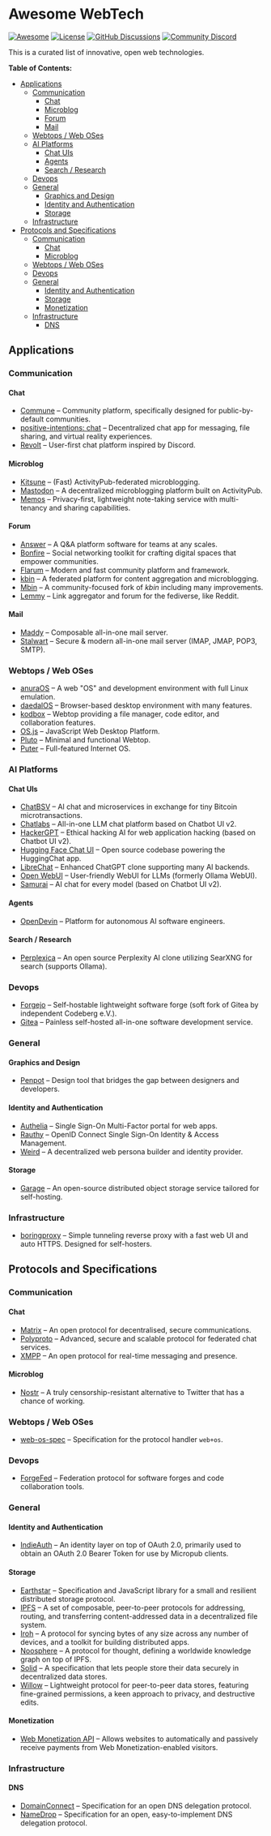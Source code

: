 # Awesome WebTech

[![Awesome](https://awesome.re/badge.svg)](https://awesome.re)
[![License](https://img.shields.io/github/license/open-webtech/awesome-webtech.svg?color=blue)](LICENSE.md)
[![GitHub Discussions](https://img.shields.io/github/discussions/open-webtech/.github.svg?logo=github&logoColor=white)](https://github.com/orgs/open-webtech/discussions)
[![Community Discord](https://img.shields.io/discord/1232848386080899083?label=Discord&labelColor=5865F2&logo=discord&logoColor=white)](https://discord.gg/uWQrByVyNA)

This is a curated list of innovative, open web technologies.

**Table of Contents:**

- [Applications](#applications)
  - [Communication](#communication)
    - [Chat](#chat)
    - [Microblog](#microblog)
    - [Forum](#forum)
    - [Mail](#mail)
  - [Webtops / Web OSes](#webtops--web-oses)
  - [AI Platforms](#ai-platforms)
    - [Chat UIs](#chat-uis)
    - [Agents](#agents)
    - [Search / Research](#search--research)
  - [Devops](#devops)
  - [General](#general)
    - [Graphics and Design](#graphics-and-design)
    - [Identity and Authentication](#identity-and-authentication)
    - [Storage](#storage)
  - [Infrastructure](#infrastructure)
- [Protocols and Specifications](#protocols-and-specifications)
  - [Communication](#communication-1)
    - [Chat](#chat-1)
    - [Microblog](#microblog-1)
  - [Webtops / Web OSes](#webtops--web-oses-1)
  - [Devops](#devops-1)
  - [General](#general-1)
    - [Identity and Authentication](#identity-and-authentication-1)
    - [Storage](#storage-1)
    - [Monetization](#monetization)
  - [Infrastructure](#infrastructure-1)
    - [DNS](#dns)

## Applications

### Communication

#### Chat

- [Commune](https://github.com/commune-os) – Community platform, specifically designed for public-by-default communities.
- [positive-intentions: chat](https://github.com/positive-intentions/chat) – Decentralized chat app for messaging, file sharing, and virtual reality experiences.
- [Revolt](https://github.com/revoltchat) – User-first chat platform inspired by Discord.

#### Microblog

- [Kitsune](https://github.com/kitsune-soc/kitsune) – (Fast) ActivityPub-federated microblogging.
- [Mastodon](https://github.com/mastodon/mastodon) – A decentralized microblogging platform built on ActivityPub.
- [Memos](https://github.com/usememos/memos) – Privacy-first, lightweight note-taking service with multi-tenancy and sharing capabilities.

#### Forum

- [Answer](https://github.com/apache/incubator-answer) – A Q&A platform software for teams at any scales.
- [Bonfire](https://github.com/bonfire-networks/bonfire-app) – Social networking toolkit for crafting digital spaces that empower communities.
- [Flarum](https://github.com/flarum) – Modern and fast community platform and framework.
- [kbin](https://codeberg.org/Kbin/kbin-core) – A federated platform for content aggregation and microblogging.
- [Mbin](https://github.com/MbinOrg/mbin) – A community-focused fork of *kbin* including many improvements.
- [Lemmy](https://github.com/LemmyNet/lemmy) – Link aggregator and forum for the fediverse, like Reddit.

#### Mail

- [Maddy](https://github.com/foxcpp/maddy) – Composable all-in-one mail server.
- [Stalwart](https://github.com/stalwartlabs/mail-server) – Secure & modern all-in-one mail server (IMAP, JMAP, POP3, SMTP).

### Webtops / Web OSes

- [anuraOS](https://github.com/MercuryWorkshop/anuraOS) – A web "OS" and development environment with full Linux emulation.
- [daedalOS](https://github.com/DustinBrett/daedalOS) – Browser-based desktop environment with many features.
- [kodbox](https://github.com/kalcaddle/kodbox) – Webtop providing a file manager, code editor, and collaboration features.
- [OS.js](https://github.com/os-js) – JavaScript Web Desktop Platform.
- [Pluto](https://github.com/zeondev/pluto) – Minimal and functional Webtop.
- [Puter](https://github.com/HeyPuter) – Full-featured Internet OS.

### AI Platforms

#### Chat UIs

- [ChatBSV](https://github.com/ChatBSV/app) – AI chat and microservices in exchange for tiny Bitcoin microtransactions.
- [Chatlabs](https://github.com/writingmate/chatlabs) – All-in-one LLM chat platform based on Chatbot UI v2.
- [HackerGPT](https://github.com/Hacker-GPT/HackerGPT-2.0) – Ethical hacking AI for web application hacking (based on Chatbot UI v2).
- [Hugging Face Chat UI](https://github.com/huggingface/chat-ui) – Open source codebase powering the HuggingChat app.
- [LibreChat](https://github.com/danny-avila/LibreChat) – Enhanced ChatGPT clone supporting many AI backends.
- [Open WebUI](https://github.com/open-webui/open-webui) – User-friendly WebUI for LLMs (formerly Ollama WebUI).
- [Samurai](https://github.com/Jonneal3/samurai-v1/tree/samurai) – AI chat for every model (based on Chatbot UI v2).

#### Agents

- [OpenDevin](https://github.com/OpenDevin/OpenDevin) – Platform for autonomous AI software engineers.

#### Search / Research

- [Perplexica](https://github.com/ItzCrazyKns/Perplexica) – An open source Perplexity AI clone utilizing SearXNG for search (supports Ollama).

### Devops

- [Forgejo](https://forgejo.org) – Self-hostable lightweight software forge (soft fork of Gitea by independent Codeberg e.V.).
- [Gitea](https://github.com/go-gitea/gitea) – Painless self-hosted all-in-one software development service.

### General

#### Graphics and Design

- [Penpot](https://penpot.app/) – Design tool that bridges the gap between designers and developers.

#### Identity and Authentication

- [Authelia](https://github.com/authelia/authelia) – Single Sign-On Multi-Factor portal for web apps.
- [Rauthy](https://github.com/sebadob/rauthy) – OpenID Connect Single Sign-On Identity & Access Management.
- [Weird](https://github.com/commune-os/weird) – A decentralized web persona builder and identity provider.

#### Storage

- [Garage](https://garagehq.deuxfleurs.fr) – An open-source distributed object storage service tailored for self-hosting.

### Infrastructure

- [boringproxy](https://github.com/boringproxy/boringproxy) – Simple tunneling reverse proxy with a fast web UI and auto HTTPS. Designed for self-hosters.

## Protocols and Specifications

### Communication

#### Chat

- [Matrix](https://spec.matrix.org) – An open protocol for decentralised, secure communications.
- [Polyproto](https://docs.polyphony.chat) – Advanced, secure and scalable protocol for federated chat services.
- [XMPP](https://xmpp.org) – An open protocol for real-time messaging and presence.

#### Microblog

- [Nostr](https://nostr.com) – A truly censorship-resistant alternative to Twitter that has a chance of working.

### Webtops / Web OSes

- [web-os-spec](https://github.com/use-pluto/web-os-spec) – Specification for the protocol handler `web+os`.

### Devops

- [ForgeFed](https://forgefed.org) – Federation protocol for software forges and code collaboration tools.

### General

#### Identity and Authentication

- [IndieAuth](https://indieauth.spec.indieweb.org) – An identity layer on top of OAuth 2.0, primarily used to obtain an OAuth 2.0 Bearer Token for use by Micropub clients.

#### Storage

- [Earthstar](https://github.com/earthstar-project/earthstar) – Specification and JavaScript library for a small and resilient distributed storage protocol.
- [IPFS](https://specs.ipfs.tech) – A set of composable, peer-to-peer protocols for addressing, routing, and transferring content-addressed data in a decentralized file system.
- [Iroh](https://iroh.computer/docs) – A protocol for syncing bytes of any size across any number of devices, and a toolkit for building distributed apps.
- [Noosphere](https://github.com/subconsciousnetwork/noosphere) – A protocol for thought, defining a worldwide knowledge graph on top of IPFS.
- [Solid](https://solidproject.org/TR/protocol) – A specification that lets people store their data securely in decentralized data stores.
- [Willow](https://willowprotocol.org) – Lightweight protocol for peer-to-peer data stores, featuring fine-grained permissions, a keen approach to privacy, and destructive edits.

#### Monetization

- [Web Monetization API](https://webmonetization.org) – Allows websites to automatically and passively receive payments from Web Monetization-enabled visitors.

### Infrastructure

#### DNS

- [DomainConnect](https://www.domainconnect.org) – Specification for an open DNS delegation protocol.
- [NameDrop](https://github.com/takingnames/namedrop-protocol-spec) – Specification for an open, easy-to-implement DNS delegation protocol.
